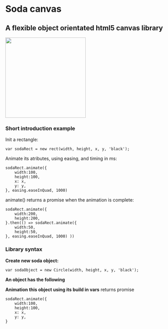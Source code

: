 #  Soda canvas 
## **A flexible object orientated html5 canvas library**

<img src='logo.png' width='250px'>

### Short introduction example
Init a rectangle:

`var sodaRect = new rect(width, height, x, y, 'black');`

Animate its atributes, using easing, and timing in ms:
```
sodaRect.animate({
	width:100,
	height:100,
	x: x,
	y: y,
}, easing.easeInQuad, 1000)
```


animate() returns a promise when the animation is complete:
```
sodaRect.animate({
	width:200,
	height:200,
}.then(() => sodaRect.animate({
	width:50,
	height:50,
}, easing.easeInQuad, 1000) ))
```



### Library syntax

**Create new soda object:**

```var sodaObject = new Circle(width, height, x, y, 'black');```


**An object has the following**

**Animation this object using its build in vars**
returns promise
```
sodaRect.animate({
	width:100,
	height:100,
	x: x,
	y: y,
}
```

